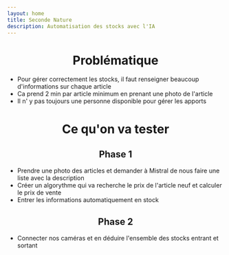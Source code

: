 ```yaml
---
layout: home
title: Seconde Nature
description: Automatisation des stocks avec l'IA
---
```

<h1 style="text-align: center;">Problématique</h1>

<ul class="list-center">
   <li>Pour gérer correctement les stocks, il faut renseigner beaucoup d'informations sur chaque article</li>
   <li>Ca prend 2 min par article minimum en prenant une photo de l'article</li>
   <li>Il n' y pas toujours une personne disponible pour gérer les apports</li>
</ul>

<h1 style="text-align: center;">Ce qu'on va tester</h1>

<h2 style="text-align: center;">Phase 1</h2>

<ul class="list-center">
   <li>Prendre une photo des articles et demander à Mistral de nous faire une liste avec la description</li>
   <li>Créer un algorythme qui va recherche le prix de l'article neuf et calculer le prix de vente</li>
   <li>Entrer les informations automatiquement en stock</li>
</ul>

<h2 style="text-align: center;">Phase 2</h2>

<ul class="list-center">
   <li>Connecter nos caméras et en déduire l'ensemble des stocks entrant et sortant</li>
</ul>